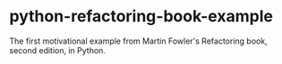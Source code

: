 # python-refactoring-book-example
The first motivational example from Martin Fowler's Refactoring book, second edition, in Python.
